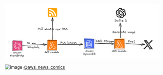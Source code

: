 ![diagram](./image.png)

![image](https://github.com/ljacobsson/aws-news-comics/assets/7579097/4a35deff-8fdb-47af-9cba-1b1bf848cdae)
[@aws_news_comics](https://x.com/aws_news_comics)
